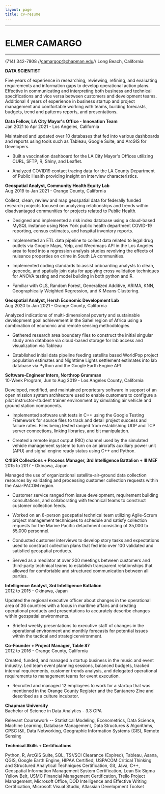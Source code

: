 ```yaml
---
layout: page
title: cv-resume
---
```



---
# ELMER CAMARGO
---

(714) 342-7808 //[camargop@chapman.edu](mailto:camargop@chapman.edu)// Long Beach, California

**DATA SCIENTIST**

Five years of experience in researching, reviewing, refining, and evaluating requirements and information gaps to develop operational action plans. Effective in communicating and interpreting both business and technical specifications and vice versa between customers and development teams. Additional 4 years of experience in business startup and project management and comfortable working with teams, building forecasts, budgets, trend and patterns reports, and presentations.

**Data Fellow,  LA City Mayor's Office - Innovation Team**        
Jan 2021 to Apr 2021 - Los Angeles, California

Maintained and updated over 10 databases that fed into various dashboards and reports using tools such as Tableau, Google Suite, and ArcGIS for Developers.
<ul>
<li>
Built a  vaccination dashboard for the LA City Mayor's Offices utilizing CURL, SFTP, R, Shiny, and Leaflet.
</li>
</ul>

<ul>
<li>
Analyzed COVID19 contact tracing data for the LA County Department of Public Health providing insight on interview characteristics.
</li>
</ul>

**Geospatial Analyst,  Community Health Equity Lab**        
Aug 2019 to Jan 2021 - Orange County, California

Collect, clean, review and map geospatial data for federally funded research projects focused on analyzing relationships and trends within disadvantaged communities for projects related to Public Health.

<ul>
<li>
Designed and implemented a risk index database using a cloud-based MySQL instance using New York public health department COVID-19 reporting, census estimates, and hospital inventory reports.
</li>
</ul>

<ul>
<li>
Implemented an ETL data pipeline to collect data related to legal drug outlets via Google Maps, Yelp, and Weedmaps API in the Los Angeles area to feed into a regression analysis studies revolving the effects of nuisance properties on crime in South LA communities.
</li>
</ul>

<ul>
<li>
Implemented coding standards to assist onboarding analysts to clean, geocode, and spatially join data for applying cross validation techniques for ANOVA testing and model building in both python and R.
</li>
</ul>

<ul>
<li>
Familiar with OLS, Random Forest, Generalized Additive, ARIMA, KNN, Geographically Weighted Regression, and K Means Clustering.
</li>
</ul>

**Geospatial Analyst,  Hersh Economic Development Lab**        
Aug 2020 to Jan 2021 - Orange County, California

Analyzed indications of multi-dimensional poverty and sustainable development goal achievement in the Sahel region of Africa using a combination of economic and remote sensing methodologies.
<ul>
<li>
Gathered research area boundary files to construct the initial singular study area database via cloud-based storage for lab access and visualization via Tableau
</li>
</ul>

<ul>
<li>
Established initial data pipeline feeding satellite based WorldPop project population estimates and Nighttime Lights settlement estimates into lab database via Python and the Google Earth Engine API
</li>
</ul>

**Software-Engineer Intern, Northrop Grumman**  \
10-Week Program, Jun to Aug 2019 - Los Angeles County, California

Developed, modified, and maintained proprietary software in support of an open mission system architecture used to enable customers to configure a pilot instructor-student trainer environment by simulating air vehicle and ground station components.

<ul>
<li>
Implemented software unit tests in C++ using the Google Testing Framework for source files to track and detail project success and failure rates. Files being tested ranged from establishing UDP and TCP server connections, linking libraries, and bit manipulation.
</li>
</ul>

<ul>
<li>
Created a remote input output (RIO) channel used by the simulated vehicle management system to turn on an aircrafts auxiliary power unit (APU) and signal engine ready status using C++ and Python.
</li>
</ul>

**C4ISR Collections + Process Manager, 3rd Intelligence Battalion + III MEF**  \
2015 to 2017 - Okinawa, Japan

Managed the use of organizational satellite-air-ground data collection resources by validating and processing customer collection requests within the Asia-PACOM region. 

<ul>
<li>
Customer service ranged from issue development, requirement building consultations, and collaborating with technical teams to construct customer collection feeds.
</li>
</ul>

<ul>
<li>
Worked on an 8-person geospatial technical team utilizing Agile-Scrum project management techniques to schedule and satisfy collection requests for the Marine Pacific detachment consisting of 35,000 to 55,000 personnel.
</li>
</ul>

<ul>
<li>
Conducted customer interviews to develop story tasks and expectations used to construct collection plans that fed into over 100 validated and satisfied geospatial products.
</li>
</ul>

<ul>
<li>
Served as a mediator at over 200 meetings between customers and third-party technical teams to establish transparent relationships that allowed for comfortable and structured communication between all parties.
</li>
</ul>

**Intelligence Analyst, 3rd Intelligence Battalion**  \
2012 to 2015 - Okinawa, Japan

Updated the regional executive officer about changes in the operational area of 36 countries with a focus in maritime affairs and creating operational products and presentations to accurately describe changes within geospatial environments.

<ul>
<li>
Briefed weekly presentations to executive staff of changes in the operational environment and monthly forecasts for potential issues within the tactical and strategicenvironment.
</li>
</ul>

**Co-Founder + Project Manager, Table 87**  \
2012 to 2016 - Orange County, California

Created, funded, and managed a startup business in the music and event industry. Led team event planning sessions, balanced budgets, tracked internal requirements, customer trends analysis, and delegated operational requirements to management teams for event execution.

<ul>
<li>
Recruited and managed 12 employees to work for a startup that was mentioned in the Orange County Register and the Santanero Zine and described as a culture incubator.
</li>
</ul>

**Chapman University**  \
Bachelor of Science in Data Analytics - 3.3 GPA

Relevant Coursework -- Statistical Modeling, Econometrics, Data Science, Machine Learning, Database Management, Data Structures & Algorithms, CPSC I&II, Data Networking, Geographic Information Systems (GIS), Remote Sensing

**Technical Skills + Certifications**

Python, R, ArcGIS Suite, SQL, TS//SCI Clearance (Expired), Tableau, Asana, QGIS, Google Earth Engine, HIPAA Certified, USPACOM Critical Thinking and Structured Analytical Techniques Certification, Git, Java, C++, Geospatial Information Management System Certification, Lean Six Sigma Yellow Belt, USMC Financial Management Certification, Trello Project Management, Microsoft Office, DOD Intelligence and Effective Writing Certification, Microsoft Visual Studio, Atlassian Development Toolset

